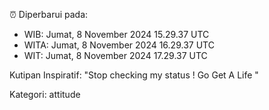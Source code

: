⏰ Diperbarui pada:
- WIB: Jumat, 8 November 2024 15.29.37 UTC
- WITA: Jumat, 8 November 2024 16.29.37 UTC
- WIT: Jumat, 8 November 2024 17.29.37 UTC

Kutipan Inspiratif:
"Stop checking my status ! Go Get A Life "


Kategori: attitude


